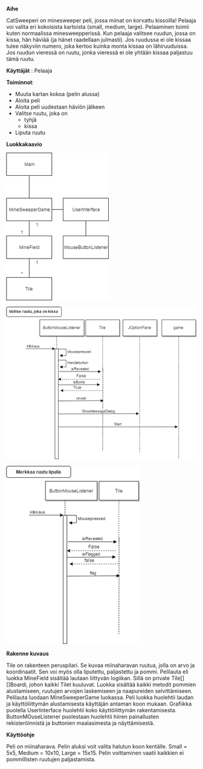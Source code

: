 **Aihe**


CatSweeperi on minesweeper peli, jossa miinat on korvattu kissoilla!
Pelaaja voi valita eri kokoisista kartoista (small, medium, large). Pelaaminen toimii kuten normaalissa minesweepperissä.
Kun pelaaja valitsee ruudun, jossa on kissa, hän häviää (ja hänet raadellaan julmasti). Jos ruudussa ei ole kissaa
tulee näkyviin numero, joka kertoo kuinka monta kissaa on lähiruuduissa. Jos ruudun vieressä on ruutu, jonka vieressä ei ole
yhtään kissaa paljastuu tämä ruutu.

**Käyttäjät** : Pelaaja

**Toiminnot**:
* Muuta kartan kokoa (pelin alussa)
* Aloita peli
* Aloita peli uudestaan häviön jälkeen
* Valitse ruutu, joka on
  * tyhjä
  * kissa
* Liputa ruutu

**Luokkakaavio**

![Luokkakaavio puuttuu kuvat tiedostosta, korjataan pian!](/dokumentaatio/kuvat/JAVALuokkaKaavio.png)

![Sekvenssikaavio puuttuu kuvat tiedostosta, korjataan pian!](/dokumentaatio/kuvat/Kissan%20clickaus.png)

![Sekvenssikaavio puuttuu kuvat tiedostosta, korjataan pian!](/dokumentaatio/kuvat/Merkkaa%20ruutu%20lipulla.png)


**Rakenne kuvaus**

Tile on rakenteen peruspilari. Se kuvaa miinaharavan ruutua, jolla on arvo ja koordinaatit. Sen voi myös olla liputettu, paljastettu ja pommi. Pelilauta eli luokka MineField sisältää lautaan liittyvän logiikan. Sillä on private Tile[][]Boardi, johon kaikki Tilet kuuluvat. Luokka sisältää kaikki metodit pommien alustamiseen, ruutujen arvojen laskemiseen ja naapureiden selvittämiseen. Pelilauta luodaan MineSweeperGame luokassa. Peli luokka huolehtii laudan ja käyttöliittymän alustamisesta käyttäjän antaman koon mukaan.
Grafiikka puolella UserInterface huolehtii koko käyttöliittymän rakentamisesta. ButtonMOuseListener puolestaan huolehtii hiiren painallusten rekisteröinnistä ja buttonien maalasimesta ja näyttämisestä.

**Käyttöohje**

Peli on miinaharava. Pelin aluksi voit valita halutun koon kentälle. Small = 5x5, Medium = 10x10, Large = 15x15. Pelin voittaminen vaatii kaikkien ei pommillisten ruutujen paljastamista.
